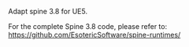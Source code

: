 Adapt spine 3.8 for UE5.  

For the complete Spine 3.8 code, please refer to: https://github.com/EsotericSoftware/spine-runtimes/
